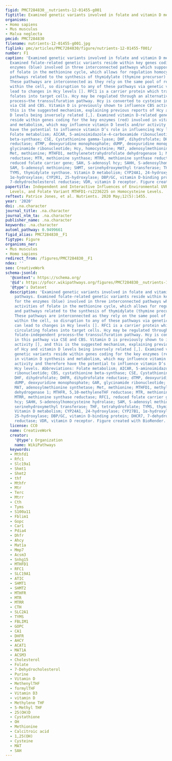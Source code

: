 ```yaml
---
figid: PMC7284830__nutrients-12-01455-g001
figtitle: Examined genetic variants involved in folate and vitamin D metabolic pathways
organisms:
- Homo sapiens
- Mus musculus
- Malva neglecta
pmcid: PMC7284830
filename: nutrients-12-01455-g001.jpg
figlink: pmc/articles/PMC7284830/figure/nutrients-12-01455-f001/
number: F1
caption: 'Examined genetic variants involved in folate and vitamin D metabolic pathways.
  Examined folate-related genetic variants reside within key genes coding for the
  enzymes (blue) involved in three interconnected pathways which support activities
  of folate in the methionine cycle, which allows for regulation homocysteine, and
  pathways related to the synthesis of thymidylate (thymine precursor) and purines.
  These pathways are interconnected as they rely on the same pool of reduced folates
  within the cell, so disruption to any of these pathways via genetic variation can
  lead to changes in Hcy levels []. RFC1 is a carrier protein which transports circulating
  folates into target cells. Hcy may be regulated through an alternative folate-independent
  process—the transsulfuration pathway. Hcy is converted to cysteine in this pathway
  via CSE and CBS. Vitamin D is previously shown to influence CBS activity [], and
  this is the suggested mechanism, explaining previous reports of Hcy and vitamin
  D levels being inversely related [,]. Examined vitamin D-related genetic variants
  reside within genes coding for the key enzymes (red) involved in vitamin D synthesis
  and metabolism, which may influence vitamin D levels and/or activity and therefore
  have the potential to influence vitamin D’s role in influencing Hcy levels. Abbreviations:
  Folate metabolism; AICAR, 5-aminoimidazole-4-carboxamide ribonucleotide; CBS, cystathionine
  beta-synthase; CSE, Cystathionine gamma-lyase; DHF, dihydrofolate; DHFR, dihydrofolate
  reductase; dTMP, deoxyuridine monophosphate; dUMP, deoxyuridine monophosphate; GAR,
  glycinamide ribonucleotide; Hcy, homocysteine; MAT, adenosylmethionine synthetase;
  Met, methionine; MTHFD1, methylenetetrahydrofolate dehydrogenase 1; MTHFR, 5,10-methyleneTHF
  reductase; MTR, methionine synthase; MTRR, methionine synthase reductase; RFC1,
  reduced folate carrier gene; SAH, S-adenosyl hcy; SAHH, S-adenosylhomocysteine hydrolase;
  SAM, S-adenosyl methionine; SHMT, serinehydroxymethyl transferase; THF, tetrahydrofolate;
  TYMS, thymidylate synthase. Vitamin D metabolism; CYP24A1, 24-hydroxylase; CYP27B1,
  1α-hydroxylase; CYP2R1, 25-hydroxylase; DBP/GC, vitamin D-binding protein; DHCR7,
  7-dehydrocholesterol reductase; VDR, vitamin D receptor. Figure created with BioRender.'
papertitle: Independent and Interactive Influences of Environmental UVR, Vitamin D
  Levels, and Folate Variant MTHFD1-rs2236225 on Homocysteine Levels.
reftext: Patrice Jones, et al. Nutrients. 2020 May;12(5):1455.
year: '2020'
doi: .na.character
journal_title: .na.character
journal_nlm_ta: .na.character
publisher_name: .na.character
keywords: .na.character
automl_pathway: 0.9499661
figid_alias: PMC7284830__F1
figtype: Figure
organisms_ner:
- Mus musculus
- Homo sapiens
redirect_from: /figures/PMC7284830__F1
ndex: ''
seo: CreativeWork
schema-jsonld:
  '@context': https://schema.org/
  '@id': https://pfocr.wikipathways.org/figures/PMC7284830__nutrients-12-01455-g001.html
  '@type': Dataset
  description: 'Examined genetic variants involved in folate and vitamin D metabolic
    pathways. Examined folate-related genetic variants reside within key genes coding
    for the enzymes (blue) involved in three interconnected pathways which support
    activities of folate in the methionine cycle, which allows for regulation homocysteine,
    and pathways related to the synthesis of thymidylate (thymine precursor) and purines.
    These pathways are interconnected as they rely on the same pool of reduced folates
    within the cell, so disruption to any of these pathways via genetic variation
    can lead to changes in Hcy levels []. RFC1 is a carrier protein which transports
    circulating folates into target cells. Hcy may be regulated through an alternative
    folate-independent process—the transsulfuration pathway. Hcy is converted to cysteine
    in this pathway via CSE and CBS. Vitamin D is previously shown to influence CBS
    activity [], and this is the suggested mechanism, explaining previous reports
    of Hcy and vitamin D levels being inversely related [,]. Examined vitamin D-related
    genetic variants reside within genes coding for the key enzymes (red) involved
    in vitamin D synthesis and metabolism, which may influence vitamin D levels and/or
    activity and therefore have the potential to influence vitamin D’s role in influencing
    Hcy levels. Abbreviations: Folate metabolism; AICAR, 5-aminoimidazole-4-carboxamide
    ribonucleotide; CBS, cystathionine beta-synthase; CSE, Cystathionine gamma-lyase;
    DHF, dihydrofolate; DHFR, dihydrofolate reductase; dTMP, deoxyuridine monophosphate;
    dUMP, deoxyuridine monophosphate; GAR, glycinamide ribonucleotide; Hcy, homocysteine;
    MAT, adenosylmethionine synthetase; Met, methionine; MTHFD1, methylenetetrahydrofolate
    dehydrogenase 1; MTHFR, 5,10-methyleneTHF reductase; MTR, methionine synthase;
    MTRR, methionine synthase reductase; RFC1, reduced folate carrier gene; SAH, S-adenosyl
    hcy; SAHH, S-adenosylhomocysteine hydrolase; SAM, S-adenosyl methionine; SHMT,
    serinehydroxymethyl transferase; THF, tetrahydrofolate; TYMS, thymidylate synthase.
    Vitamin D metabolism; CYP24A1, 24-hydroxylase; CYP27B1, 1α-hydroxylase; CYP2R1,
    25-hydroxylase; DBP/GC, vitamin D-binding protein; DHCR7, 7-dehydrocholesterol
    reductase; VDR, vitamin D receptor. Figure created with BioRender.'
  license: CC0
  name: CreativeWork
  creator:
    '@type': Organization
    name: WikiPathways
  keywords:
  - Mthfd1
  - Rfc1
  - Slc19a1
  - Shmt1
  - Shmt2
  - thf
  - Mthfr
  - Mtr
  - Terc
  - Mtrr
  - Cth
  - Tyms
  - S100a11
  - Fblim1
  - Gopc
  - Car1
  - Pdia4
  - Dhfr
  - Ahcy
  - Mat1a
  - Mmp7
  - Acsm3
  - Snhg15
  - MTHFD1
  - RFC1
  - SLC19A1
  - ATIC
  - SHMT1
  - SHMT2
  - MTHFR
  - MTR
  - MTRR
  - CTH
  - SLC2A1
  - TYMS
  - FBLIM1
  - GOPC
  - CA1
  - DHFR
  - AHCY
  - ACAT1
  - MAT1A
  - ACSM3
  - Cholesterol
  - Folate
  - 7-Dehydrocholesterol
  - Purine
  - Vitamin D
  - MethenylTHF
  - formylTHF
  - Vitamin D3
  - vitamin D
  - Methylene THF
  - 5-Methyl THF
  - 25(OH)D
  - Cystathione
  - OH
  - Methionine
  - Calcitroic acid
  - 1,25(OH)
  - Cysteine
  - MAT
  - SAH
---
```

